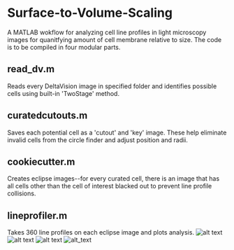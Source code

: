 # Surface-to-Volume-Scaling
A MATLAB wokflow for analyzing cell line profiles in light microscopy images for quanitfying amount of cell membrane relative to size. The code is to be compiled in four modular parts.

## read_dv.m
Reads every DeltaVision image in specified folder and identifies possible cells using built-in 'TwoStage' method. 

## curatedcutouts.m
Saves each potential cell as a 'cutout' and 'key' image. These help eliminate invalid cells from the circle finder and adjust position and radii.

## cookiecutter.m
Creates eclipse images--for every curated cell, there is an image that has all cells other than the cell of interest blacked out to prevent line profile collisions.

## lineprofiler.m
Takes 360 line profiles on each eclipse image and plots analysis.
![alt text](https://i.imgur.com/MTHVZ4R.jpeg)
![alt text](https://i.imgur.com/1bPc4aq.jpeg)
![alt text](https://i.imgur.com/cptcR2w.jpeg)
![alt_text](https://i.imgur.com/Vsa0hdf.jpeg)
